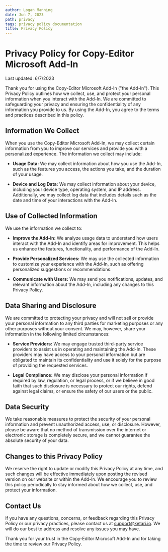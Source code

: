 ```yaml
---
author: Logan Manning
date: Jun 7, 2023
path: privacy
tags: privacy policy documentation
title: Privacy Policy
---
```


# Privacy Policy for Copy-Editor Microsoft Add-In

Last updated: 6/7/2023

Thank you for using the Copy-Editor Microsoft Add-In ("the Add-In"). This Privacy Policy outlines how we collect, use, and protect your personal information when you interact with the Add-In. We are committed to safeguarding your privacy and ensuring the confidentiality of any information you provide to us. By using the Add-In, you agree to the terms and practices described in this policy.

## Information We Collect

When you use the Copy-Editor Microsoft Add-In, we may collect certain information from you to improve our services and provide you with a personalized experience. The information we collect may include:

- **Usage Data:** We may collect information about how you use the Add-In, such as the features you access, the actions you take, and the duration of your usage.

- **Device and Log Data:** We may collect information about your device, including your device type, operating system, and IP address. Additionally, we may collect log data that includes details such as the date and time of your interactions with the Add-In.

## Use of Collected Information

We use the information we collect to:

- **Improve the Add-In:** We analyze usage data to understand how users interact with the Add-In and identify areas for improvement. This helps us enhance the features, functionality, and performance of the Add-In.

- **Provide Personalized Services:** We may use the collected information to customize your experience with the Add-In, such as offering personalized suggestions or recommendations.

- **Communicate with Users:** We may send you notifications, updates, and relevant information about the Add-In, including any changes to this Privacy Policy.

## Data Sharing and Disclosure

We are committed to protecting your privacy and will not sell or provide your personal information to any third parties for marketing purposes or any other purposes without your consent. We may, however, share your information in the following limited circumstances:

- **Service Providers:** We may engage trusted third-party service providers to assist us in operating and maintaining the Add-In. These providers may have access to your personal information but are obligated to maintain its confidentiality and use it solely for the purpose of providing the requested services.

- **Legal Compliance:** We may disclose your personal information if required by law, regulation, or legal process, or if we believe in good faith that such disclosure is necessary to protect our rights, defend against legal claims, or ensure the safety of our users or the public.

## Data Security

We take reasonable measures to protect the security of your personal information and prevent unauthorized access, use, or disclosure. However, please be aware that no method of transmission over the internet or electronic storage is completely secure, and we cannot guarantee the absolute security of your data.

## Changes to this Privacy Policy

We reserve the right to update or modify this Privacy Policy at any time, and such changes will be effective immediately upon posting the revised version on our website or within the Add-In. We encourage you to review this policy periodically to stay informed about how we collect, use, and protect your information.

## Contact Us

If you have any questions, concerns, or feedback regarding this Privacy Policy or our privacy practices, please contact us at support@ketari.io. We will do our best to address and resolve any issues you may have.

Thank you for your trust in the Copy-Editor Microsoft Add-In and for taking the time to review our Privacy Policy.

